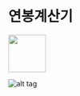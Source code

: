 # 연봉계산기

<a href="https://play.google.com/store/apps/details?id=com.smok95.salary_calc"><img src="https://play.google.com/intl/en_us/badges/images/generic/en_badge_web_generic.png" height="75"></a>

![alt tag](https://raw.githubusercontent.com/smok95/salary_calc/master/salary_calc.gif)

